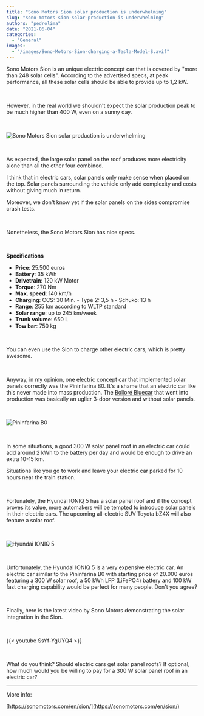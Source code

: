 ```yaml
---
title: "Sono Motors Sion solar production is underwhelming"
slug: "sono-motors-sion-solar-production-is-underwhelming"
authors: "pedrolima"
date: "2021-06-04"
categories:
  - "General"
images:
  - "/images/Sono-Motors-Sion-charging-a-Tesla-Model-S.avif"
---
```


Sono Motors Sion is an unique electric concept car that is covered by "more than 248 solar cells". According to the advertised specs, at peak performance, all these solar cells should be able to provide up to 1,2 kW.

 

However, in the real world we shouldn't expect the solar production peak to be much higher than 400 W, even on a sunny day.

 

![Sono Motors Sion solar production is underwhelming](images/Sono-Motors-Sion-solar-production-is-underwhelming.avif)

 

As expected, the large solar panel on the roof produces more electricity alone than all the other four combined.

I think that in electric cars, solar panels only make sense when placed on the top. Solar panels surrounding the vehicle only add complexity and costs without giving much in return.

Moreover, we don't know yet if the solar panels on the sides compromise crash tests.

 

Nonetheless, the Sono Motors Sion has nice specs.

 

**Specifications**

- **Price**: 25.500 euros
- **Battery**: 35 kWh
- **Drivetrain**: 120 kW Motor
- **Torque**: 270 Nm
- **Max. speed**: 140 km/h
- **Charging**: CCS: 30 Min. - Type 2: 3,5 h - Schuko: 13 h
- **Range**: 255 km according to WLTP standard
- **Solar range**: up to 245 km/week
- **Trunk volume**: 650 L
- **Tow bar**: 750 kg

 

You can even use the Sion to charge other electric cars, which is pretty awesome.

 

Anyway, in my opinion, one electric concept car that implemented solar panels correctly was the Pininfarina B0. It's a shame that an electric car like this never made into mass production. The [Bolloré Bluecar](https://www.bluecar.fr/) that went into production was basically an uglier 3-door version and without solar panels.

 

![Pininfarina B0](images/Pininfarina-B0.avif)

 

In some situations, a good 300 W solar panel roof in an electric car could add around 2 kWh to the battery per day and would be enough to drive an extra 10-15 km.

Situations like you go to work and leave your electric car parked for 10 hours near the train station.

 

Fortunately, the Hyundai IONIQ 5 has a solar panel roof and if the concept proves its value, more automakers will be tempted to introduce solar panels in their electric cars. The upcoming all-electric SUV Toyota bZ4X will also feature a solar roof.

 

![Hyundai IONIQ 5](images/Hyundai-IONIQ-5.avif)

 

Unfortunately, the Hyundai IONIQ 5 is a very expensive electric car. An electric car similar to the Pininfarina B0 with starting price of 20.000 euros featuring a 300 W solar roof, a 50 kWh LFP (LiFePO4) battery and 100 kW fast charging capability would be perfect for many people. Don't you agree?

 

Finally, here is the latest video by Sono Motors demonstrating the solar integration in the Sion.

 

{{< youtube SsYf-YgUYQ4 >}}

 

What do you think? Should electric cars get solar panel roofs? If optional, how much would you be willing to pay for a 300 W solar panel roof in an electric car?

---

More info:

[https://sonomotors.com/en/sion/](https://sonomotors.com/en/sion/)
